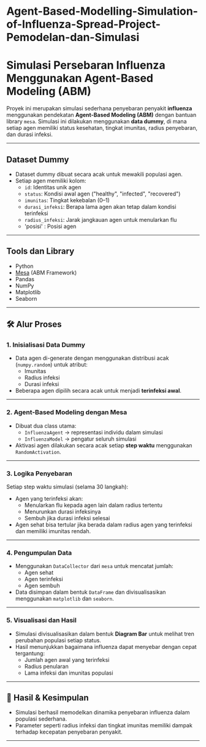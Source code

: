# Agent-Based-Modelling-Simulation-of-Influenza-Spread-Project-Pemodelan-dan-Simulasi

# Simulasi Persebaran Influenza Menggunakan Agent-Based Modeling (ABM)

Proyek ini merupakan simulasi sederhana penyebaran penyakit **influenza** menggunakan pendekatan **Agent-Based Modeling (ABM)** dengan bantuan library `mesa`. Simulasi ini dilakukan menggunakan **data dummy**, di mana setiap agen memiliki status kesehatan, tingkat imunitas, radius penyebaran, dan durasi infeksi.

---

## Dataset Dummy

- Dataset dummy dibuat secara acak untuk mewakili populasi agen.
- Setiap agen memiliki kolom:
  - `id`: Identitas unik agen
  - `status`: Kondisi awal agen ("healthy", "infected", "recovered")
  - `imunitas`: Tingkat kekebalan (0–1)
  - `durasi_infeksi`: Berapa lama agen akan tetap dalam kondisi terinfeksi
  - `radius_infeksi`: Jarak jangkauan agen untuk menularkan flu
  - 'posisi' : Posisi agen

---

##  Tools dan Library

- Python
- [Mesa](https://mesa.readthedocs.io/) (ABM Framework)
- Pandas
- NumPy
- Matplotlib
- Seaborn

---

## 🛠️ Alur Proses

### 1. Inisialisasi Data Dummy

- Data agen di-generate dengan menggunakan distribusi acak (`numpy.random`) untuk atribut:
  - Imunitas
  - Radius infeksi
  - Durasi infeksi
- Beberapa agen dipilih secara acak untuk menjadi **terinfeksi awal**.

---

### 2. Agent-Based Modeling dengan Mesa

- Dibuat dua class utama:
  - `InfluenzaAgent` → representasi individu dalam simulasi
  - `InfluenzaModel` → pengatur seluruh simulasi
- Aktivasi agen dilakukan secara acak setiap **step waktu** menggunakan `RandomActivation`.

---

### 3. Logika Penyebaran

Setiap step waktu simulasi (selama 30 langkah):

- Agen yang terinfeksi akan:
  - Menularkan flu kepada agen lain dalam radius tertentu
  - Menurunkan durasi infeksinya
  - Sembuh jika durasi infeksi selesai
- Agen sehat bisa tertular jika berada dalam radius agen yang terinfeksi dan memiliki imunitas rendah.

---

### 4. Pengumpulan Data

- Menggunakan `DataCollector` dari `mesa` untuk mencatat jumlah:
  - Agen sehat
  - Agen terinfeksi
  - Agen sembuh
- Data disimpan dalam bentuk `DataFrame` dan divisualisasikan menggunakan `matplotlib` dan `seaborn`.

---

### 5. Visualisasi dan Hasil

- Simulasi divisualisasikan dalam bentuk **Diagram Bar** untuk melihat tren perubahan populasi setiap status.
- Hasil menunjukkan bagaimana influenza dapat menyebar dengan cepat tergantung:
  - Jumlah agen awal yang terinfeksi
  - Radius penularan
  - Lama infeksi dan imunitas populasi

---

## 📌 Hasil & Kesimpulan

- Simulasi berhasil memodelkan dinamika penyebaran influenza dalam populasi sederhana.
- Parameter seperti radius infeksi dan tingkat imunitas memiliki dampak terhadap kecepatan penyebaran penyakit.

---

